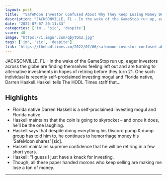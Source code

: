```yaml
---
layout: post
title:  "SafeMoon Investor Confused About Why They Keep Losing Money Despite Following All Of Their Pump &amp; Dump Group’s Instructions"
description: "JACKSONVILLE, FL - In the wake of the GameStop run up, eager investors across the globe are finding themselves feeling left out and are turning to alternative investments in hopes of retiring before they turn 21. One such individual is recently self-proclaimed investing mogul and Florida native, Darren Haskell.Haskell tells The HODL Times staff that…"
date: "2022-07-07 20:11:33"
categories: ['im', 'sic', 'despite']
score: 40
image: "https://i.imgur.com/qbytQm2.jpg"
tags: ['im', 'sic', 'despite']
link: "https://thehodltimes.co/2022/07/06/safemoon-investor-confused-about-why-they-keep-losing-money-despite-following-all-of-their-pump-and-dump-groups-instructions/"
---
```


JACKSONVILLE, FL - In the wake of the GameStop run up, eager investors across the globe are finding themselves feeling left out and are turning to alternative investments in hopes of retiring before they turn 21. One such individual is recently self-proclaimed investing mogul and Florida native, Darren Haskell.Haskell tells The HODL Times staff that…

## Highlights

- Florida native Darren Haskell is a self-proclaimed investing mogul and Florida native.
- Haskell maintains that the coin is going to skyrocket – and once it does, he’ll be the one laughing.
- Haskell says that despite doing everything his Discord pump & dump group has told him to, he continues to hemorrhage money his ‘SafeMoon shares’ [sic].
- Haskell maintains supreme confidence that he will be retiring in a few short years.
- Haskell: "I guess I just have a knack for investing.
- Though, all these paper handed morons who keep selling are making me lose a ton of money.

---
